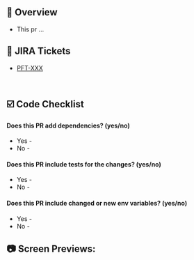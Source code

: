 <!---
Fill out the following
NOTE: Code Owners will automatically be added to every PR
-->
​
## :round_pushpin: Overview
<!--- Describe your changes in detail -->
* This pr ...
​
## :ticket: JIRA Tickets
<!--- All work should have an associated ticket in JIRA -->
* [PFT-XXX](https://dylan-beckwith.atlassian.net/browse/PFT-XXX)

​
## :ballot_box_with_check: Code Checklist
#### **Does this PR add dependencies? (yes/no)**
<!--- If yes, explain which and how they are used -->
* Yes -
* No -
​
#### **Does this PR include tests for the changes? (yes/no)**
<!--- If no, explain why -->
* Yes -
* No -
​
#### **Does this PR include changed or new env variables? (yes/no)**
<!--- If yes, has work been assigned to update the deployed environemnts? -->
<!--- If yes, have you tested starting the application up from scratch? -->
* Yes -
* No -
​
## :camera: Screen Previews:
<!-- For Screen Previews we have historically used Giphy Capture -->
<!-- https://giphy.com/apps/giphycapture -->